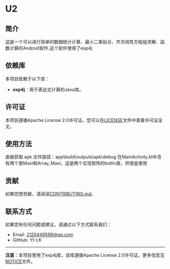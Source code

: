 
# U2

## 简介

这是一个可以进行简单的数据统计计算、最小二乘拟合、齐次线性方程组求解、函数计算的Android软件.这个软件使用了esp4j

## 依赖库

本项目依赖于以下库：

- **exp4j**：用于表达式计算的Java库。

## 许可证

本项目遵循Apache License 2.0许可证。您可以在[LICENSE]文件中查看许可证全文。

[LICENSE]: ./LICENSE

## 使用方法

直接获取.apk.文件路径：app\build\outputs\apk\debug
在MainActivity.kt中含有两个类Maxi和Array_Maxi，这是两个实现矩阵的kotlin类，供借鉴使用

## 贡献

如果您想贡献，请阅读[CONTRIBUTING.md]。

[CONTRIBUTING.md]: ./CONTRIBUTING.md

## 联系方式

如果您有任何问题或建议，请通过以下方式联系我们：
- Email: 2120449596@qq.com
- GitHub: YI-LK

---
**注意**：本项目使用了exp4j库，该库遵循Apache License 2.0许可证。更多信息见[NOTICE]文件。

[NOTICE]: ./NOTICE
